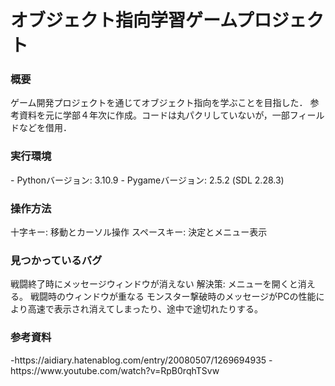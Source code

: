 <h1>オブジェクト指向学習ゲームプロジェクト</h1>

<h3>概要</h3>
ゲーム開発プロジェクトを通じてオブジェクト指向を学ぶことを目指した．
参考資料を元に学部４年次に作成。コードは丸パクリしていないが，一部フィールドなどを借用．

<h3>実行環境</h3>
- Pythonバージョン: 3.10.9
- Pygameバージョン: 2.5.2 (SDL 2.28.3)

<h3>操作方法</h3>
十字キー: 移動とカーソル操作
スペースキー: 決定とメニュー表示

<h3>見つかっているバグ</h3>
戦闘終了時にメッセージウィンドウが消えない
解決策: メニューを開くと消える。
戦闘時のウィンドウが重なる
モンスター撃破時のメッセージがPCの性能により高速で表示され消えてしまったり、途中で途切れたりする。

<h3>参考資料</h3>
-https://aidiary.hatenablog.com/entry/20080507/1269694935
-https://www.youtube.com/watch?v=RpB0rqhTSvw
